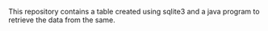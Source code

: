 This repository contains a table created using sqlite3 and a java program to retrieve the data from the same.
